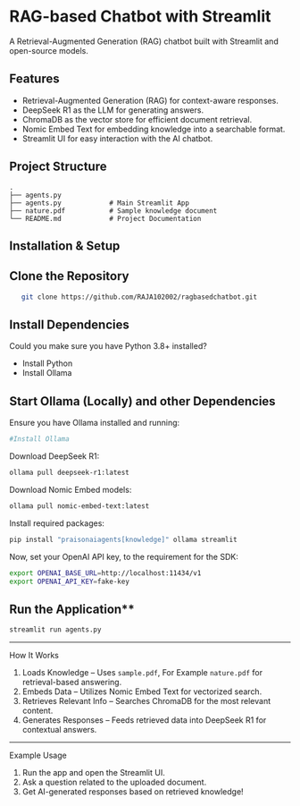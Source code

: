 # RAG-based Chatbot with Streamlit

A Retrieval-Augmented Generation (RAG) chatbot built with Streamlit and open-source models.

## Features
- Retrieval-Augmented Generation (RAG) for context-aware responses.
- DeepSeek R1 as the LLM for generating answers.
- ChromaDB as the vector store for efficient document retrieval.
- Nomic Embed Text for embedding knowledge into a searchable format.
- Streamlit UI for easy interaction with the AI chatbot.

## Project Structure
```
.
├── agents.py
├── agents.py            # Main Streamlit App
├── nature.pdf           # Sample knowledge document
└── README.md            # Project Documentation
```

## Installation & Setup

## Clone the Repository
```bash
   git clone https://github.com/RAJA102002/ragbasedchatbot.git
```
##  Install Dependencies
Could you make sure you have Python 3.8+ installed?
- Install Python
- Install Ollama

## Start Ollama (Locally) and other Dependencies
Ensure you have Ollama installed and running:
```bash
#Install Ollama
```

Download DeepSeek R1:
```bash
ollama pull deepseek-r1:latest
```

Download Nomic Embed models:
```bash
ollama pull nomic-embed-text:latest
```

Install required packages:
```bash
pip install "praisonaiagents[knowledge]" ollama streamlit
```

Now, set your OpenAI API key, to the requirement for the SDK:
```bash
export OPENAI_BASE_URL=http://localhost:11434/v1
export OPENAI_API_KEY=fake-key
```

## Run the Application**
```bash
streamlit run agents.py
```

---

How It Works
1. Loads Knowledge – Uses `sample.pdf`, For Example `nature.pdf` for retrieval-based answering.
2. Embeds Data – Utilizes Nomic Embed Text for vectorized search.
3. Retrieves Relevant Info – Searches ChromaDB for the most relevant content.
4. Generates Responses – Feeds retrieved data into DeepSeek R1 for contextual answers.

---
Example Usage
1. Run the app and open the Streamlit UI.
2. Ask a question related to the uploaded document.
3. Get AI-generated responses based on retrieved knowledge!
